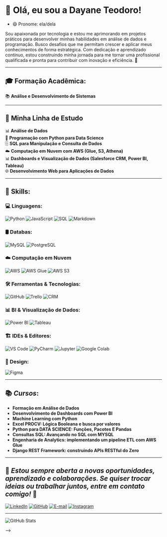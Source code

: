 # 👋 Olá, eu sou a Dayane Teodoro!

- 😄 Pronome: ela/dela

Sou apaixonada por tecnologia e estou me aprimorando em projetos práticos para desenvolver minhas habilidades em análise de dados e programação. Busco desafios que me permitam crescer e aplicar meus conhecimentos de forma estratégica. Com dedicação e aprendizado contínuo, estou construindo minha jornada para me tornar uma profissional qualificada e pronta para contribuir com inovação e eficiência. 🚀 

---

## 🎓 Formação Acadêmica:  

📚 **Análise e Desenvolvimento de Sistemas**  

---

## 🚀 Minha Linha de Estudo  

📊 **Análise de Dados**  
🐍 **Programação com Python para Data Science**  
🗄️ **SQL para Manipulação e Consulta de Dados**  
☁️ **Computação em Nuvem com AWS (Glue, S3, Athena)**  
📊 **Dashboards e Visualização de Dados (Salesforce CRM, Power BI, Tableau)**  
🌐 **Desenvolvimento Web para Aplicações de Dados**  

---

## 🎯 Skills: 

### 💻 **Linguagens:**  
![Python](https://img.shields.io/badge/python-3670A0?style=for-the-badge&logo=python&logoColor=ffdd54)  ![JavaScript](https://img.shields.io/badge/javascript-F7DF1E?style=for-the-badge&logo=javascript&logoColor=black)  ![SQL](https://img.shields.io/badge/sql-4479A1?style=for-the-badge&logo=mysql&logoColor=white)  ![Markdown](https://img.shields.io/badge/Markdown-000000?style=for-the-badge&logo=markdown&logoColor=white)     

### 🛢️ **Databas:**  
![MySQL](https://img.shields.io/badge/MySQL-4479A1?style=for-the-badge&logo=mysql&logoColor=white)  ![PostgreSQL](https://img.shields.io/badge/PostgreSQL-316192?style=for-the-badge&logo=postgresql&logoColor=white)    


### ☁️ **Computação em Nuvem**  
![AWS](https://img.shields.io/badge/Amazon_AWS-232F3E?style=for-the-badge&logo=amazonaws&logoColor=white)  ![AWS Glue](https://img.shields.io/badge/AWS%20Glue-FF9900?style=for-the-badge&logo=amazonaws&logoColor=white)  ![AWS S3](https://img.shields.io/badge/AWS%20S3-569A31?style=for-the-badge&logo=amazons3&logoColor=white)   
 
### 🛠 **Ferramentas & Tecnologias:**  
![GitHub](https://img.shields.io/badge/github-181717?style=for-the-badge&logo=github&logoColor=white)  ![Trello](https://img.shields.io/badge/Trello-0052CC?style=for-the-badge&logo=trello&logoColor=white)  ![CRM](https://img.shields.io/badge/CRM-FF6F00?style=for-the-badge&logo=salesforce&logoColor=white)   
 
### 📊 **BI & Visualização de Dados:**  
![Power BI](https://img.shields.io/badge/Power%20BI-F2C811?style=for-the-badge&logo=powerbi&logoColor=black)  ![Tableau](https://img.shields.io/badge/Tableau-E97627?style=for-the-badge&logo=tableau&logoColor=white)   

### 🏗 **IDEs & Editores:**  
![VS Code](https://img.shields.io/badge/VS%20Code-007ACC?style=for-the-badge&logo=visualstudiocode&logoColor=white)  ![PyCharm](https://img.shields.io/badge/PyCharm-000000?style=for-the-badge&logo=pycharm&logoColor=white)  ![Jupyter](https://img.shields.io/badge/Jupyter-F37626?style=for-the-badge&logo=jupyter&logoColor=white)  ![Google Colab](https://img.shields.io/badge/Google%20Colab-F9AB00?style=for-the-badge&logo=googlecolab&logoColor=white)     

### 🎨 **Design:**  
![Figma](https://img.shields.io/badge/Figma-F24E1E?style=for-the-badge&logo=figma&logoColor=white)  

---

## 📚 *Cursos*:  

- **Formação em Análise de Dados**  
- **Desenvolvimento de Dashboards com Power BI**   
- **Machine Learning com Python** 
- **Excel PROCV: Lógica Booleana e busca por valores**
- **Python para DATA SCIENCE: Funções, Pacotes E Pandas**
- **Consultas SQL: Avançando no SQL com MYSQL**
- **Engenharia de Analytics: implementando um pipeline ETL com AWS Glue**
- **Django REST Framework: construindo APIs RESTful do Zero**


---

## 📲 *Estou sempre aberta a novas oportunidades, aprendizado e colaborações. Se quiser trocar ideias ou trabalhar juntos, entre em contato comigo!* 🚀 

[![LinkedIn](https://img.shields.io/badge/LinkedIn-0077B5?style=for-the-badge&logo=linkedin&logoColor=white)](https://www.linkedin.com/in/dayaneteodoro/)  [![GitHub](https://img.shields.io/badge/GitHub-100000?style=for-the-badge&logo=github&logoColor=white)](https://github.com/dayanebiaerafa) [![E-mail](https://img.shields.io/badge/Email-red?style=for-the-badge&logo=gmail)](mailto:dayaneteodorob@outlook.com)  [![Instagram](https://img.shields.io/badge/-Instagram-%23E4405F?style=for-the-badge&logo=instagram&logoColor=white)](https://www.instagram.com/dayane_cie/)  

---

![GitHub Stats](https://github-readme-stats.vercel.app/api?username=dayanebiaerafa&theme=transparent&bg_color=000&border_color=30A3DC&show_icons=true&icon_color=30A3DC&title_color=E94D5F&text_color=FFF)

-->
